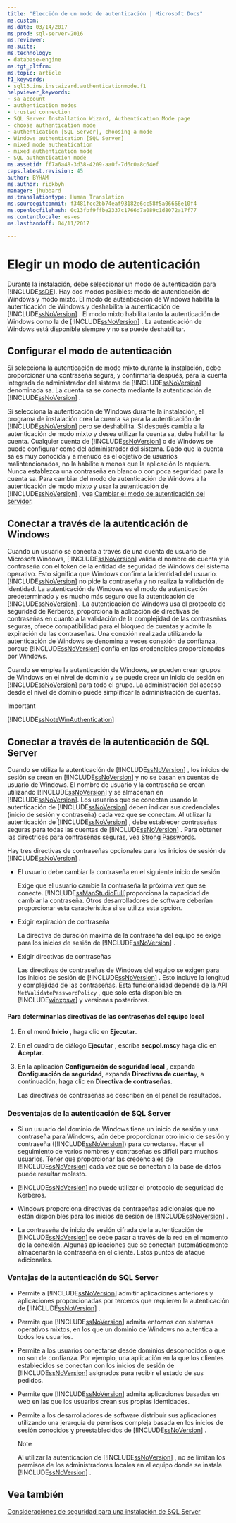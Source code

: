 ```yaml
---
title: "Elección de un modo de autenticación | Microsoft Docs"
ms.custom: 
ms.date: 03/14/2017
ms.prod: sql-server-2016
ms.reviewer: 
ms.suite: 
ms.technology:
- database-engine
ms.tgt_pltfrm: 
ms.topic: article
f1_keywords:
- sql13.ins.instwizard.authenticationmode.f1
helpviewer_keywords:
- sa account
- authentication modes
- trusted connection
- SQL Server Installation Wizard, Authentication Mode page
- choose authentication mode
- authentication [SQL Server], choosing a mode
- Windows authentication [SQL Server]
- mixed mode authentication
- mixed authentication mode
- SQL authentication mode
ms.assetid: ff7a6a48-3d38-4209-aa0f-7d6c0a8c64ef
caps.latest.revision: 45
author: BYHAM
ms.author: rickbyh
manager: jhubbard
ms.translationtype: Human Translation
ms.sourcegitcommit: f3481fcc2bb74eaf93182e6cc58f5a06666e10f4
ms.openlocfilehash: 0c13fbf9ffbe2337c1766d7a089c1d8072a17f77
ms.contentlocale: es-es
ms.lasthandoff: 04/11/2017

---
```

# <a name="choose-an-authentication-mode"></a>Elegir un modo de autenticación
  Durante la instalación, debe seleccionar un modo de autenticación para [!INCLUDE[ssDE](../../includes/ssde-md.md)]. Hay dos modos posibles: modo de autenticación de Windows y modo mixto. El modo de autenticación de Windows habilita la autenticación de Windows y deshabilita la autenticación de [!INCLUDE[ssNoVersion](../../includes/ssnoversion-md.md)] . El modo mixto habilita tanto la autenticación de Windows como la de [!INCLUDE[ssNoVersion](../../includes/ssnoversion-md.md)] . La autenticación de Windows está disponible siempre y no se puede deshabilitar.  
  
## <a name="configuring-the-authentication-mode"></a>Configurar el modo de autenticación  
 Si selecciona la autenticación de modo mixto durante la instalación, debe proporcionar una contraseña segura, y confirmarla después, para la cuenta integrada de administrador del sistema de [!INCLUDE[ssNoVersion](../../includes/ssnoversion-md.md)] denominada sa. La cuenta sa se conecta mediante la autenticación de [!INCLUDE[ssNoVersion](../../includes/ssnoversion-md.md)] .  
  
 Si selecciona la autenticación de Windows durante la instalación, el programa de instalación crea la cuenta sa para la autenticación de [!INCLUDE[ssNoVersion](../../includes/ssnoversion-md.md)] pero se deshabilita. Si después cambia a la autenticación de modo mixto y desea utilizar la cuenta sa, debe habilitar la cuenta. Cualquier cuenta de [!INCLUDE[ssNoVersion](../../includes/ssnoversion-md.md)] o de Windows se puede configurar como del administrador del sistema. Dado que la cuenta sa es muy conocida y a menudo es el objetivo de usuarios malintencionados, no la habilite a menos que la aplicación lo requiera. Nunca establezca una contraseña en blanco o con poca seguridad para la cuenta sa. Para cambiar del modo de autenticación de Windows a la autenticación de modo mixto y usar la autenticación de [!INCLUDE[ssNoVersion](../../includes/ssnoversion-md.md)] , vea [Cambiar el modo de autenticación del servidor](../../database-engine/configure-windows/change-server-authentication-mode.md).  
  
## <a name="connecting-through-windows-authentication"></a>Conectar a través de la autenticación de Windows  
 Cuando un usuario se conecta a través de una cuenta de usuario de Microsoft Windows, [!INCLUDE[ssNoVersion](../../includes/ssnoversion-md.md)] valida el nombre de cuenta y la contraseña con el token de la entidad de seguridad de Windows del sistema operativo. Esto significa que Windows confirma la identidad del usuario. [!INCLUDE[ssNoVersion](../../includes/ssnoversion-md.md)] no pide la contraseña y no realiza la validación de identidad. La autenticación de Windows es el modo de autenticación predeterminado y es mucho más seguro que la autenticación de [!INCLUDE[ssNoVersion](../../includes/ssnoversion-md.md)] . La autenticación de Windows usa el protocolo de seguridad de Kerberos, proporciona la aplicación de directivas de contraseñas en cuanto a la validación de la complejidad de las contraseñas seguras, ofrece compatibilidad para el bloqueo de cuentas y admite la expiración de las contraseñas. Una conexión realizada utilizando la autenticación de Windows se denomina a veces conexión de confianza, porque [!INCLUDE[ssNoVersion](../../includes/ssnoversion-md.md)] confía en las credenciales proporcionadas por Windows.  
  
 Cuando se emplea la autenticación de Windows, se pueden crear grupos de Windows en el nivel de dominio y se puede crear un inicio de sesión en [!INCLUDE[ssNoVersion](../../includes/ssnoversion-md.md)] para todo el grupo. La administración del acceso desde el nivel de dominio puede simplificar la administración de cuentas.  
  
> [!IMPORTANT]  
>  [!INCLUDE[ssNoteWinAuthentication](../../includes/ssnotewinauthentication-md.md)]  
  
## <a name="connecting-through-sql-server-authentication"></a>Conectar a través de la autenticación de SQL Server  
 Cuando se utiliza la autenticación de [!INCLUDE[ssNoVersion](../../includes/ssnoversion-md.md)] , los inicios de sesión se crean en [!INCLUDE[ssNoVersion](../../includes/ssnoversion-md.md)] y no se basan en cuentas de usuario de Windows. El nombre de usuario y la contraseña se crean utilizando [!INCLUDE[ssNoVersion](../../includes/ssnoversion-md.md)] y se almacenan en [!INCLUDE[ssNoVersion](../../includes/ssnoversion-md.md)]. Los usuarios que se conectan usando la autenticación de [!INCLUDE[ssNoVersion](../../includes/ssnoversion-md.md)] deben indicar sus credenciales (inicio de sesión y contraseña) cada vez que se conectan. Al utilizar la autenticación de [!INCLUDE[ssNoVersion](../../includes/ssnoversion-md.md)] , debe establecer contraseñas seguras para todas las cuentas de [!INCLUDE[ssNoVersion](../../includes/ssnoversion-md.md)] . Para obtener las directrices para contraseñas seguras, vea [Strong Passwords](../../relational-databases/security/strong-passwords.md).  
  
 Hay tres directivas de contraseñas opcionales para los inicios de sesión de [!INCLUDE[ssNoVersion](../../includes/ssnoversion-md.md)] .  
  
-   El usuario debe cambiar la contraseña en el siguiente inicio de sesión  
  
     Exige que el usuario cambie la contraseña la próxima vez que se conecte. [!INCLUDE[ssManStudioFull](../../includes/ssmanstudiofull-md.md)]proporciona la capacidad de cambiar la contraseña. Otros desarrolladores de software deberían proporcionar esta característica si se utiliza esta opción.  
  
-   Exigir expiración de contraseña  
  
     La directiva de duración máxima de la contraseña del equipo se exige para los inicios de sesión de [!INCLUDE[ssNoVersion](../../includes/ssnoversion-md.md)] .  
  
-   Exigir directivas de contraseñas  
  
     Las directivas de contraseñas de Windows del equipo se exigen para los inicios de sesión de [!INCLUDE[ssNoVersion](../../includes/ssnoversion-md.md)] . Esto incluye la longitud y complejidad de las contraseñas. Esta funcionalidad depende de la API `NetValidatePasswordPolicy` , que solo está disponible en [!INCLUDE[winxpsvr](../../includes/winxpsvr-md.md)] y versiones posteriores.  
  
#### <a name="to-determine-the-password-policies-of-the-local-computer"></a>Para determinar las directivas de las contraseñas del equipo local  
  
1.  En el menú **Inicio** , haga clic en **Ejecutar**.  
  
2.  En el cuadro de diálogo **Ejecutar** , escriba **secpol.msc**y haga clic en **Aceptar**.  
  
3.  En la aplicación **Configuración de seguridad local** , expanda **Configuración de seguridad**, expanda **Directivas de cuenta**y, a continuación, haga clic en **Directiva de contraseñas**.  
  
     Las directivas de contraseñas se describen en el panel de resultados.  
  
### <a name="disadvantages-of-sql-server-authentication"></a>Desventajas de la autenticación de SQL Server  
  
-   Si un usuario del dominio de Windows tiene un inicio de sesión y una contraseña para Windows, aún debe proporcionar otro inicio de sesión y contraseña ([!INCLUDE[ssNoVersion](../../includes/ssnoversion-md.md)]) para conectarse. Hacer el seguimiento de varios nombres y contraseñas es difícil para muchos usuarios. Tener que proporcionar las credenciales de [!INCLUDE[ssNoVersion](../../includes/ssnoversion-md.md)] cada vez que se conectan a la base de datos puede resultar molesto.  
  
-   [!INCLUDE[ssNoVersion](../../includes/ssnoversion-md.md)] no puede utilizar el protocolo de seguridad de Kerberos.  
  
-   Windows proporciona directivas de contraseñas adicionales que no están disponibles para los inicios de sesión de [!INCLUDE[ssNoVersion](../../includes/ssnoversion-md.md)] .  
  
-   La contraseña de inicio de sesión cifrada de la autenticación de [!INCLUDE[ssNoVersion](../../includes/ssnoversion-md.md)] se debe pasar a través de la red en el momento de la conexión. Algunas aplicaciones que se conectan automáticamente almacenarán la contraseña en el cliente. Estos puntos de ataque adicionales.  
  
### <a name="advantages-of-sql-server-authentication"></a>Ventajas de la autenticación de SQL Server  
  
-   Permite a [!INCLUDE[ssNoVersion](../../includes/ssnoversion-md.md)] admitir aplicaciones anteriores y aplicaciones proporcionadas por terceros que requieren la autenticación de [!INCLUDE[ssNoVersion](../../includes/ssnoversion-md.md)] .  
  
-   Permite que [!INCLUDE[ssNoVersion](../../includes/ssnoversion-md.md)] admita entornos con sistemas operativos mixtos, en los que un dominio de Windows no autentica a todos los usuarios.  
  
-   Permite a los usuarios conectarse desde dominios desconocidos o que no son de confianza. Por ejemplo, una aplicación en la que los clientes establecidos se conectan con los inicios de sesión de [!INCLUDE[ssNoVersion](../../includes/ssnoversion-md.md)] asignados para recibir el estado de sus pedidos.  
  
-   Permite que [!INCLUDE[ssNoVersion](../../includes/ssnoversion-md.md)] admita aplicaciones basadas en web en las que los usuarios crean sus propias identidades.  
  
-   Permite a los desarrolladores de software distribuir sus aplicaciones utilizando una jerarquía de permisos compleja basada en los inicios de sesión conocidos y preestablecidos de [!INCLUDE[ssNoVersion](../../includes/ssnoversion-md.md)] .  
  
    > [!NOTE]  
    >  Al utilizar la autenticación de [!INCLUDE[ssNoVersion](../../includes/ssnoversion-md.md)] , no se limitan los permisos de los administradores locales en el equipo donde se instala [!INCLUDE[ssNoVersion](../../includes/ssnoversion-md.md)] .  
  
## <a name="see-also"></a>Vea también  
 [Consideraciones de seguridad para una instalación de SQL Server](../../sql-server/install/security-considerations-for-a-sql-server-installation.md)  
  
  
